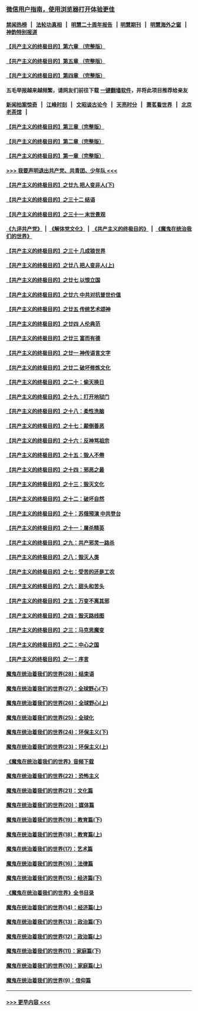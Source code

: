 ### [微信用户指南，使用浏览器打开体验更佳](https://github.com/gfw-breaker/banned-news1/blob/master/indexes/wechat-guide.md?t=0)
#### [禁闻热榜](热点新闻.md?t=0)  &nbsp;&nbsp;|&nbsp;&nbsp; [法轮功真相](https://github.com/gfw-breaker/truth/blob/master/README.md?t=0) &nbsp;&nbsp;|&nbsp;&nbsp; [明慧二十周年报告](https://github.com/gfw-breaker/mh-reports/blob/master/README.md?t=0) &nbsp;&nbsp;|&nbsp;&nbsp;[明慧期刊](https://github.com/gfw-breaker/mh-qikan) &nbsp;&nbsp;|&nbsp;&nbsp; [明慧海外之窗](https://github.com/gfw-breaker/mh-news/blob/master/README.md?t=0) &nbsp;&nbsp;|&nbsp;&nbsp; [神韵特别报道](https://github.com/gfw-breaker/mh-news/blob/master/shenyun.md?t=0)
#### [【共产主义的终极目的】第六章 （完整版）](../pages/nsc422/n11428913.md?t=02051155) 
#### [【共产主义的终极目的】第五章 （完整版）](../pages/nsc422/n11428912.md?t=02051155) 
#### [【共产主义的终极目的】第四章 （完整版）](../pages/nsc422/n11428907.md?t=02051155) 
#### 五毛举报越来越频繁，请网友们前往下载 [一键翻墙软件](https://github.com/gfw-breaker/ssr-accounts)，并将此项目推荐给亲友
#### [新闻拍案惊奇](https://github.com/gfw-breaker/banned-news1/blob/master/pages/link4.md) &nbsp;&nbsp;|&nbsp;&nbsp; [江峰时刻](https://github.com/gfw-breaker/banned-news1/blob/master/pages/link4.md) &nbsp;&nbsp;|&nbsp;&nbsp; [文昭谈古论今](https://github.com/gfw-breaker/banned-news1/blob/master/pages/link4.md) &nbsp;&nbsp;|&nbsp;&nbsp; [天亮时分](https://github.com/gfw-breaker/banned-news1/blob/master/pages/link4.md) &nbsp;&nbsp;|&nbsp;&nbsp; [萧茗看世界](https://github.com/gfw-breaker/banned-news1/blob/master/pages/link4.md) &nbsp;&nbsp;|&nbsp;&nbsp; [北京老茶馆](https://github.com/gfw-breaker/banned-news1/blob/master/pages/link4.md) &nbsp;&nbsp;|&nbsp;&nbsp; 
#### [【共产主义的终极目的】第三章（完整版）](../pages/nsc422/n11428848.md?t=02051155) 
#### [【共产主义的终极目的】第二章（完整版）](../pages/nsc422/n11428831.md?t=02051155) 
#### [【共产主义的终极目的】第一章（完整版）](../pages/nsc422/n11417651.md?t=02051155) 
#### [>>> 我要声明退出共产党、共青团、少年队 <<<](https://github.com/begood0513/goodnews/blob/master/quit/letter.md) 
#### [【共产主义的终极目的】之廿九 把人变非人(下)](../pages/nsc422/n11344140.md?t=02051155) 
#### [【共产主义的终极目的】之三十二 结语](../pages/nsc422/n11360535.md?t=02051155) 
#### [【共产主义的终极目的】之三十一 末世景观](../pages/nsc422/n11351129.md?t=02051155) 
#### [《九评共产党》](https://github.com/begood0513/9ping.md/blob/master/README.md) &nbsp;|&nbsp; [《解体党文化》](../../../../jtdwh.md/blob/master/README.md)  &nbsp;|&nbsp; [《共产主义的终极目的》](../../../../gczydzjmd.md/blob/master/README.md) &nbsp;|&nbsp; [《魔鬼在统治我们的世界》](../../../../mgztzwmdsj.md/blob/master/README.md) 
#### [【共产主义的终极目的】之三十 几成狼世界](../pages/nsc422/n11348280.md?t=02051155) 
#### [【共产主义的终极目的】之廿八 把人变非人(上)](../pages/nsc422/n11340492.md?t=02051155) 
#### [【共产主义的终极目的】之廿七 以恨立国](../pages/nsc422/n11336944.md?t=02051155) 
#### [【共产主义的终极目的】之廿六 中共对抗普世价值](../pages/nsc422/n11324785.md?t=02051155) 
#### [【共产主义的终极目的】之廿五 传统艺术颂神](../pages/nsc422/n11296396.md?t=02051155) 
#### [【共产主义的终极目的】之廿四 人伦典范](../pages/nsc422/n11296397.md?t=02051155) 
#### [【共产主义的终极目的】之廿三 富而有德](../pages/nsc422/n11283598.md?t=02051155) 
#### [【共产主义的终极目的】之廿一 神传语言文字](../pages/nsc422/n11263265.md?t=02051155) 
#### [【共产主义的终极目的】之廿二 破坏修炼文化](../pages/nsc422/n11245728.md?t=02051155) 
#### [【共产主义的终极目的】之二十：偷天换日](../pages/nsc422/n11238846.md?t=02051155) 
#### [【共产主义的终极目的】之十九：打开地狱门](../pages/nsc422/n11206376.md?t=02051155) 
#### [【共产主义的终极目的】之十八：柔性洗脑](../pages/nsc422/n11199994.md?t=02051155) 
#### [【共产主义的终极目的】之十七：颠倒善恶](../pages/nsc422/n11179782.md?t=02051155) 
#### [【共产主义的终极目的】之十六：反神骂祖宗](../pages/nsc422/n11166798.md?t=02051155) 
#### [【共产主义的终极目的】之十五：毁人不倦](../pages/nsc422/n11166792.md?t=02051155) 
#### [【共产主义的终极目的】之十四：邪恶之最](../pages/nsc422/n11150249.md?t=02051155) 
#### [【共产主义的终极目的】之十三：毁灭文化](../pages/nsc422/n11135227.md?t=02051155) 
#### [【共产主义的终极目的】之十二：破坏自然](../pages/nsc422/n11135214.md?t=02051155) 
#### [【共产主义的终极目的】之十：苏俄预演 中共登台](../pages/nsc422/n11118424.md?t=02051155) 
#### [【共产主义的终极目的】之十一：屠杀精英](../pages/nsc422/n11118442.md?t=02051155) 
#### [【共产主义的终极目的】之九：共产邪灵一路杀](../pages/nsc422/n11114139.md?t=02051155) 
#### [【共产主义的终极目的】之八：毁灭人类](../pages/nsc422/n11108503.md?t=02051155) 
#### [【共产主义的终极目的】之七：受苦的还是工农](../pages/nsc422/n11101809.md?t=02051155) 
#### [【共产主义的终极目的】之六：甜头和苦头](../pages/nsc422/n11096971.md?t=02051155) 
#### [【共产主义的终极目的】之五：万变不离其邪](../pages/nsc422/n11091285.md?t=02051155) 
#### [【共产主义的终极目的】之四：毁灭路线图](../pages/nsc422/n11086284.md?t=02051155) 
#### [【共产主义的终极目的】之三：马克思魔变](../pages/nsc422/n11061941.md?t=02051155) 
#### [【共产主义的终极目的】之二：中心之国](../pages/nsc422/n11047728.md?t=02051155) 
#### [【共产主义的终极目的】之一：序言](../pages/nsc422/n11086077.md?t=02051155) 
#### [魔鬼在统治着我们的世界(28)：结束语](../pages/nsc422/n10936246.md?t=02051155) 
#### [魔鬼在统治着我们的世界(27)：全球野心(下)](../pages/nsc422/n10928319.md?t=02051155) 
#### [魔鬼在统治着我们的世界(26)：全球野心(上)](../pages/nsc422/n10900318.md?t=02051155) 
#### [魔鬼在统治着我们的世界(25)：全球化](../pages/nsc422/n10788205.md?t=02051155) 
#### [魔鬼在统治着我们的世界(24)：环保主义(下)](../pages/nsc422/n10695307.md?t=02051155) 
#### [魔鬼在统治着我们的世界(23)：环保主义(上)](../pages/nsc422/n10688613.md?t=02051155) 
#### [《魔鬼在统治着我们的世界》音频下载](../pages/nsc422/n10635553.md?t=02051155) 
#### [魔鬼在统治着我们的世界(22)：恐怖主义](../pages/nsc422/n10614727.md?t=02051155) 
#### [魔鬼在统治着我们的世界(21)：文化篇](../pages/nsc422/n10597706.md?t=02051155) 
#### [魔鬼在统治着我们的世界(20)：媒体篇](../pages/nsc422/n10586579.md?t=02051155) 
#### [魔鬼在统治着我们的世界(19)：教育篇(下)](../pages/nsc422/n10564808.md?t=02051155) 
#### [魔鬼在统治着我们的世界(18)：教育篇(上)](../pages/nsc422/n10526970.md?t=02051155) 
#### [魔鬼在统治着我们的世界(17)：艺术篇](../pages/nsc422/n10499093.md?t=02051155) 
#### [魔鬼在统治着我们的世界(16)：法律篇](../pages/nsc422/n10485969.md?t=02051155) 
#### [魔鬼在统治着我们的世界(15)：经济篇(下)](../pages/nsc422/n10469975.md?t=02051155) 
#### [《魔鬼在统治着我们的世界》全书目录](../pages/nsc422/n10464261.md?t=02051155) 
#### [魔鬼在统治着我们的世界(14)：经济篇(上)](../pages/nsc422/n10457370.md?t=02051155) 
#### [魔鬼在统治着我们的世界(13)：政治篇(下)](../pages/nsc422/n10448270.md?t=02051155) 
#### [魔鬼在统治着我们的世界(12)：政治篇(上)](../pages/nsc422/n10444576.md?t=02051155) 
#### [魔鬼在统治着我们的世界(11)：家庭篇(下)](../pages/nsc422/n10440961.md?t=02051155) 
#### [魔鬼在统治着我们的世界(10)：家庭篇(上)](../pages/nsc422/n10435448.md?t=02051155) 
#### [魔鬼在统治着我们的世界(9)：信仰篇](../pages/nsc422/n10432159.md?t=02051155) 

----
#### [ >>> 更早内容 <<< ](../indexes/nsc422-earlier.md)
